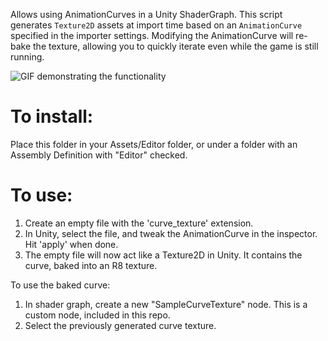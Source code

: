 Allows using AnimationCurves in a Unity ShaderGraph. This script generates `Texture2D` assets at import time based on an `AnimationCurve` specified in the importer settings. Modifying the AnimationCurve will re-bake the texture, allowing you to quickly iterate even while the game is still running. 

![GIF demonstrating the functionality](curve_changing_for_shaders.gif)

# To install:
Place this folder in your Assets/Editor folder, or under a folder with an Assembly Definition with "Editor" checked.

# To use:
1. Create an empty file with the 'curve_texture' extension. 
2. In Unity, select the file, and tweak the AnimationCurve in the inspector. Hit 'apply' when done.
3. The empty file will now act like a Texture2D in Unity. It contains the curve, baked into an R8 texture.

To use the baked curve:
1. In shader graph, create a new "SampleCurveTexture" node. This is a custom node, included in this repo.
2. Select the previously generated curve texture. 

